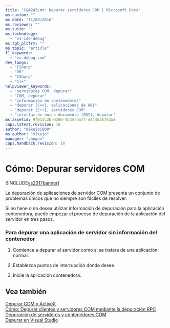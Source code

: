 ```yaml
---
title: "C&#243;mo: Depurar servidores COM | Microsoft Docs"
ms.custom: ""
ms.date: "11/04/2016"
ms.reviewer: ""
ms.suite: ""
ms.technology: 
  - "vs-ide-debug"
ms.tgt_pltfrm: ""
ms.topic: "article"
f1_keywords: 
  - "vs.debug.com"
dev_langs: 
  - "FSharp"
  - "VB"
  - "CSharp"
  - "C++"
helpviewer_keywords: 
  - "servidores COM, depurar"
  - "COM, depurar"
  - "información de contenedores"
  - "depurar [C++], aplicaciones de ADI"
  - "depurar [C++], servidores COM"
  - "interfaz de único documento (SDI), depurar"
ms.assetid: 9f013c2b-0306-4b34-ba7f-d4445a874da1
caps.latest.revision: 16
author: "mikejo5000"
ms.author: "mikejo"
manager: "ghogen"
caps.handback.revision: 16
---
```

# C&#243;mo: Depurar servidores COM
[!INCLUDE[vs2017banner](../code-quality/includes/vs2017banner.md)]

La depuración de aplicaciones de servidor COM presenta un conjunto de problemas únicos que no siempre son fáciles de resolver.  
  
 Si no tiene o no desea utilizar información de depuración para la aplicación contenedora, puede empezar el proceso de depuración de la aplicación del servidor en tres pasos.  
  
### Para depurar una aplicación de servidor sin información del contenedor  
  
1.  Comience a depurar el servidor como si se tratara de una aplicación normal.  
  
2.  Establezca puntos de interrupción donde desee.  
  
3.  Inicie la aplicación contenedora.  
  
## Vea también  
 [Depurar COM y ActiveX](../debugger/com-and-activex-debugging.md)   
 [Cómo: Depurar clientes y servidores COM mediante la depuración RPC](../debugger/how-to-debug-com-clients-and-servers-using-rpc-debugging.md)   
 [Depuración de servidores y contenedores COM](../debugger/com-server-and-container-debugging.md)   
 [Depurar en Visual Studio](../debugger/debugging-in-visual-studio.md)